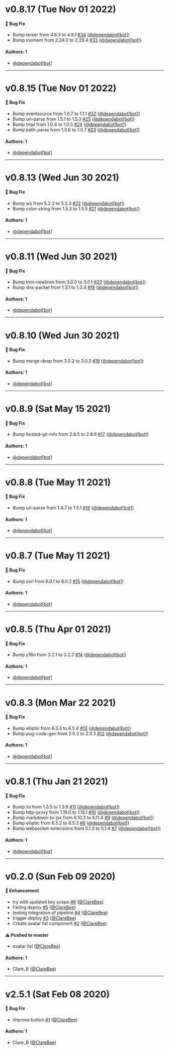 # v0.8.17 (Tue Nov 01 2022)

#### 🐛  Bug Fix

- Bump terser from 4.6.3 to 4.8.1 [#34](https://github.com/ClareBee/design-systems-storybook/pull/34) ([@dependabot[bot]](https://github.com/dependabot[bot]))
- Bump moment from 2.24.0 to 2.29.4 [#33](https://github.com/ClareBee/design-systems-storybook/pull/33) ([@dependabot[bot]](https://github.com/dependabot[bot]))

#### Authors: 1

- [@dependabot[bot]](https://github.com/dependabot[bot])

---

# v0.8.15 (Tue Nov 01 2022)

#### 🐛  Bug Fix

- Bump eventsource from 1.0.7 to 1.1.1 [#32](https://github.com/ClareBee/design-systems-storybook/pull/32) ([@dependabot[bot]](https://github.com/dependabot[bot]))
- Bump url-parse from 1.5.1 to 1.5.3 [#25](https://github.com/ClareBee/design-systems-storybook/pull/25) ([@dependabot[bot]](https://github.com/dependabot[bot]))
- Bump tmpl from 1.0.4 to 1.0.5 [#24](https://github.com/ClareBee/design-systems-storybook/pull/24) ([@dependabot[bot]](https://github.com/dependabot[bot]))
- Bump path-parse from 1.0.6 to 1.0.7 [#23](https://github.com/ClareBee/design-systems-storybook/pull/23) ([@dependabot[bot]](https://github.com/dependabot[bot]))

#### Authors: 1

- [@dependabot[bot]](https://github.com/dependabot[bot])

---

# v0.8.13 (Wed Jun 30 2021)

#### 🐛  Bug Fix

- Bump ws from 5.2.2 to 5.2.3 [#22](https://github.com/ClareBee/design-systems-storybook/pull/22) ([@dependabot[bot]](https://github.com/dependabot[bot]))
- Bump color-string from 1.5.3 to 1.5.5 [#21](https://github.com/ClareBee/design-systems-storybook/pull/21) ([@dependabot[bot]](https://github.com/dependabot[bot]))

#### Authors: 1

- [@dependabot[bot]](https://github.com/dependabot[bot])

---

# v0.8.11 (Wed Jun 30 2021)

#### 🐛  Bug Fix

- Bump trim-newlines from 3.0.0 to 3.0.1 [#20](https://github.com/ClareBee/design-systems-storybook/pull/20) ([@dependabot[bot]](https://github.com/dependabot[bot]))
- Bump dns-packet from 1.3.1 to 1.3.4 [#18](https://github.com/ClareBee/design-systems-storybook/pull/18) ([@dependabot[bot]](https://github.com/dependabot[bot]))

#### Authors: 1

- [@dependabot[bot]](https://github.com/dependabot[bot])

---

# v0.8.10 (Wed Jun 30 2021)

#### 🐛  Bug Fix

- Bump merge-deep from 3.0.2 to 3.0.3 [#19](https://github.com/ClareBee/design-systems-storybook/pull/19) ([@dependabot[bot]](https://github.com/dependabot[bot]))

#### Authors: 1

- [@dependabot[bot]](https://github.com/dependabot[bot])

---

# v0.8.9 (Sat May 15 2021)

#### 🐛  Bug Fix

- Bump hosted-git-info from 2.8.5 to 2.8.9 [#17](https://github.com/ClareBee/design-systems-storybook/pull/17) ([@dependabot[bot]](https://github.com/dependabot[bot]))

#### Authors: 1

- [@dependabot[bot]](https://github.com/dependabot[bot])

---

# v0.8.8 (Tue May 11 2021)

#### 🐛  Bug Fix

- Bump url-parse from 1.4.7 to 1.5.1 [#16](https://github.com/ClareBee/design-systems-storybook/pull/16) ([@dependabot[bot]](https://github.com/dependabot[bot]))

#### Authors: 1

- [@dependabot[bot]](https://github.com/dependabot[bot])

---

# v0.8.7 (Tue May 11 2021)

#### 🐛  Bug Fix

- Bump ssri from 6.0.1 to 6.0.2 [#15](https://github.com/ClareBee/design-systems-storybook/pull/15) ([@dependabot[bot]](https://github.com/dependabot[bot]))

#### Authors: 1

- [@dependabot[bot]](https://github.com/dependabot[bot])

---

# v0.8.5 (Thu Apr 01 2021)

#### 🐛  Bug Fix

- Bump y18n from 3.2.1 to 3.2.2 [#14](https://github.com/ClareBee/design-systems-storybook/pull/14) ([@dependabot[bot]](https://github.com/dependabot[bot]))

#### Authors: 1

- [@dependabot[bot]](https://github.com/dependabot[bot])

---

# v0.8.3 (Mon Mar 22 2021)

#### 🐛  Bug Fix

- Bump elliptic from 6.5.3 to 6.5.4 [#13](https://github.com/ClareBee/design-systems-storybook/pull/13) ([@dependabot[bot]](https://github.com/dependabot[bot]))
- Bump pug-code-gen from 2.0.2 to 2.0.3 [#12](https://github.com/ClareBee/design-systems-storybook/pull/12) ([@dependabot[bot]](https://github.com/dependabot[bot]))

#### Authors: 1

- [@dependabot[bot]](https://github.com/dependabot[bot])

---

# v0.8.1 (Thu Jan 21 2021)

#### 🐛  Bug Fix

- Bump ini from 1.3.5 to 1.3.8 [#11](https://github.com/ClareBee/design-systems-storybook/pull/11) ([@dependabot[bot]](https://github.com/dependabot[bot]))
- Bump http-proxy from 1.18.0 to 1.18.1 [#10](https://github.com/ClareBee/design-systems-storybook/pull/10) ([@dependabot[bot]](https://github.com/dependabot[bot]))
- Bump markdown-to-jsx from 6.10.3 to 6.11.4 [#9](https://github.com/ClareBee/design-systems-storybook/pull/9) ([@dependabot[bot]](https://github.com/dependabot[bot]))
- Bump elliptic from 6.5.2 to 6.5.3 [#8](https://github.com/ClareBee/design-systems-storybook/pull/8) ([@dependabot[bot]](https://github.com/dependabot[bot]))
- Bump websocket-extensions from 0.1.3 to 0.1.4 [#7](https://github.com/ClareBee/design-systems-storybook/pull/7) ([@dependabot[bot]](https://github.com/dependabot[bot]))

#### Authors: 1

- [@dependabot[bot]](https://github.com/dependabot[bot])

---

# v0.2.0 (Sun Feb 09 2020)

#### 🚀  Enhancement

- try with updated key scope [#6](https://github.com/ClareBee/design-systems-storybook/pull/6) ([@ClareBee](https://github.com/ClareBee))
- Failing deploy [#5](https://github.com/ClareBee/design-systems-storybook/pull/5) ([@ClareBee](https://github.com/ClareBee))
- testing integration of pipeline [#4](https://github.com/ClareBee/design-systems-storybook/pull/4) ([@ClareBee](https://github.com/ClareBee))
- trigger deploy [#3](https://github.com/ClareBee/design-systems-storybook/pull/3) ([@ClareBee](https://github.com/ClareBee))
- Create avatar list component [#2](https://github.com/ClareBee/design-systems-storybook/pull/2) ([@ClareBee](https://github.com/ClareBee))

#### ⚠️  Pushed to master

- avatar list  ([@ClareBee](https://github.com/ClareBee))

#### Authors: 1

- Clare_B ([@ClareBee](https://github.com/ClareBee))

---

# v2.5.1 (Sat Feb 08 2020)

#### 🐛  Bug Fix

- Improve button [#1](https://github.com/ClareBee/design-systems-storybook/pull/1) ([@ClareBee](https://github.com/ClareBee))

#### Authors: 1

- Clare_B ([@ClareBee](https://github.com/ClareBee))
